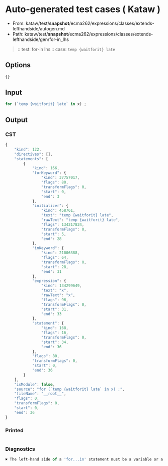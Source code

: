 # Auto-generated test cases ( Kataw )
- From: kataw/test/__snapshot__/ecma262/expressions/classes/extends-lefthandside/autogen.md
- Path: kataw/test/__snapshot__/ecma262/expressions/classes/extends-lefthandside/gen/for-in_lhs
> :: test: for-in lhs
> :: case: `temp {waitforit} late`
## Options

`````js
{}
`````
## Input

`````js
for (`temp {waitforit} late` in x) ;
`````
## Output

### CST

```javascript
{
    "kind": 122,
    "directives": [],
    "statements": [
        {
            "kind": 166,
            "forKeyword": {
                "kind": 37757017,
                "flags": 80,
                "transformFlags": 0,
                "start": 0,
                "end": 3
            },
            "initializer": {
                "kind": 458761,
                "text": "temp {waitforit} late",
                "rawText": "temp {waitforit} late",
                "flags": 134217824,
                "transformFlags": 0,
                "start": 5,
                "end": 28
            },
            "inKeyword": {
                "kind": 21006388,
                "flags": 64,
                "transformFlags": 0,
                "start": 28,
                "end": 31
            },
            "expression": {
                "kind": 134299649,
                "text": "x",
                "rawText": "x",
                "flags": 96,
                "transformFlags": 0,
                "start": 31,
                "end": 33
            },
            "statement": {
                "kind": 168,
                "flags": 16,
                "transformFlags": 0,
                "start": 34,
                "end": 36
            },
            "flags": 80,
            "transformFlags": 0,
            "start": 0,
            "end": 36
        }
    ],
    "isModule": false,
    "source": "for (`temp {waitforit} late` in x) ;",
    "fileName": "__root__",
    "flags": 0,
    "transformFlags": 0,
    "start": 0,
    "end": 36
}
```

### Printed

```javascript

```

### Diagnostics

```javascript
✖ The left-hand side of a 'for...in' statement must be a variable or a property access. - start: 31, end: 33

```

